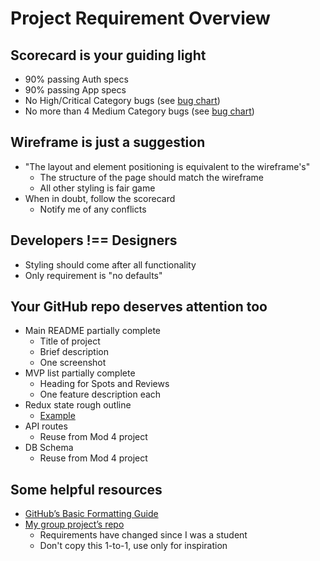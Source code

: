 # Project Requirement Overview

## Scorecard is your guiding light

- 90% passing Auth specs
- 90% passing App specs
- No High/Critical Category bugs (see [bug chart](https://open.appacademy.io/learn/js-py---pt-may-2023-online/week-30---redux-thunk-and-authentication/react-solo-project-scorecard))
- No more than 4 Medium Category bugs (see [bug chart](https://open.appacademy.io/learn/js-py---pt-may-2023-online/week-30---redux-thunk-and-authentication/react-solo-project-scorecard))

## Wireframe is just a suggestion

- "The layout and element positioning is equivalent to the wireframe's"
  - The structure of the page should match the wireframe
  - All other styling is fair game
- When in doubt, follow the scorecard
  - Notify me of any conflicts

## Developers !== Designers

- Styling should come after all functionality
- Only requirement is "no defaults"

## Your GitHub repo deserves attention too

- Main README partially complete
  - Title of project
  - Brief description
  - One screenshot
- MVP list partially complete
  - Heading for Spots and Reviews
  - One feature description each
- Redux state rough outline
  - [Example](./redux-outline.js)
- API routes
  - Reuse from Mod 4 project
- DB Schema
  - Reuse from Mod 4 project

## Some helpful resources

- [GitHub’s Basic Formatting Guide](https://docs.github.com/en/get-started/writing-on-github/getting-started-with-writing-and-formatting-on-github/basic-writing-and-formatting-syntax)
- [My group project’s repo](https://github.com/ZaviarBrown/spaceXchange)
  - Requirements have changed since I was a student
  - Don't copy this 1-to-1, use only for inspiration
